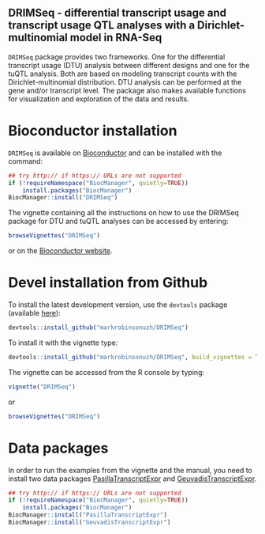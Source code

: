 ## DRIMSeq - differential transcript usage and transcript usage QTL analyses with a Dirichlet-multinomial model in RNA-Seq


`DRIMSeq` package provides two frameworks. One for the differential transcript usage (DTU) analysis between different designs and one for the tuQTL analysis. Both are based on modeling transcript counts with the Dirichlet-multinomial distribution. DTU analysis can be performed at the gene and/or transcript level. The package also makes available functions for visualization and exploration of the data and results.


# Bioconductor installation 

`DRIMSeq` is available on [Bioconductor](https://www.bioconductor.org/packages/release/bioc/html/DRIMSeq.html) and can be installed with the command:

``` r
## try http:// if https:// URLs are not supported
if (!requireNamespace("BiocManager", quietly=TRUE))
    install.packages("BiocManager")
BiocManager::install("DRIMSeq")
```

The vignette containing all the instructions on how to use the DRIMSeq package for DTU and tuQTL analyses can be accessed by entering:

``` r
browseVignettes("DRIMSeq")
```

or on the [Bioconductor website](https://www.bioconductor.org/packages/release/bioc/vignettes/DRIMSeq/inst/doc/DRIMSeq.pdf).


# Devel installation from Github


To install the latest development version, use the `devtools` package (available [here](https://github.com/hadley/devtools)):

``` r
devtools::install_github("markrobinsonuzh/DRIMSeq")
```

To install it with the vignette type:

``` r
devtools::install_github("markrobinsonuzh/DRIMSeq", build_vignettes = TRUE)
```

The vignette can be accessed from the R console by typing:

``` r
vignette("DRIMSeq")
```

or

``` r
browseVignettes("DRIMSeq")
```


# Data packages 

In order to run the examples from the vignette and the manual, you need to install two data packages [PasillaTranscriptExpr](https://www.bioconductor.org/packages/release/data/experiment/html/PasillaTranscriptExpr.html) and [GeuvadisTranscriptExpr](https://www.bioconductor.org/packages/release/data/experiment/html/GeuvadisTranscriptExpr.html).

``` r
## try http:// if https:// URLs are not supported
if (!requireNamespace("BiocManager", quietly=TRUE))
    install.packages("BiocManager")
BiocManager::install("PasillaTranscriptExpr")
BiocManager::install("GeuvadisTranscriptExpr")
```


